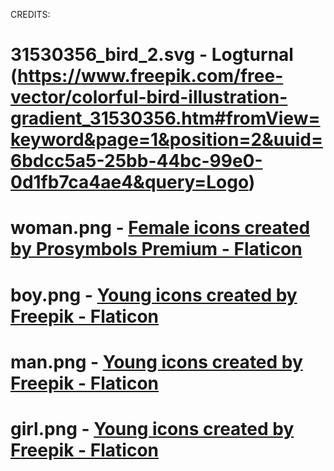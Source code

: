 CREDITS:

# 31530356_bird_2.svg - Logturnal (https://www.freepik.com/free-vector/colorful-bird-illustration-gradient_31530356.htm#fromView=keyword&page=1&position=2&uuid=6bdcc5a5-25bb-44bc-99e0-0d1fb7ca4ae4&query=Logo)

# woman.png - <a href="https://www.flaticon.com/free-icons/female" title="female icons">Female icons created by Prosymbols Premium - Flaticon</a>

# boy.png - <a href="https://www.flaticon.com/free-icons/young" title="young icons">Young icons created by Freepik - Flaticon</a>

# man.png - <a href="https://www.flaticon.com/free-icons/young" title="young icons">Young icons created by Freepik - Flaticon</a>

# girl.png - <a href="https://www.flaticon.com/free-icons/young" title="young icons">Young icons created by Freepik - Flaticon</a>